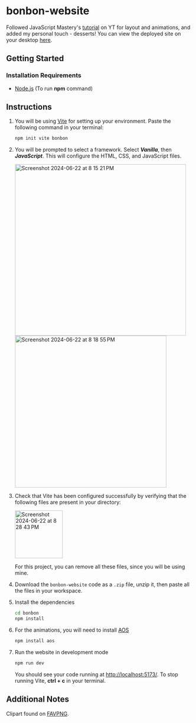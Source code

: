 # bonbon-website
Followed JavaScript Mastery's [tutorial](https://youtu.be/QRrPE9aj3wI?si=4ju1ys6aX1PXp2oq) on YT for layout and animations, and added my personal touch - desserts! You can view the deployed site on your desktop [here](https://bonbon-desserts.net/).
## Getting Started
### Installation Requirements
  * [Node.js](https://nodejs.org/en) (To run **npm** command)

## Instructions
  1. You will be using [Vite](https://vitejs.dev/) for setting up your environment. Paste the following command in your terminal:
     ```sh
     npm init vite bonbon
      ```
  2. You will be prompted to select a framework. Select ***Vanilla***, then ***JavaScript***. This will configure the HTML, CSS, and JavaScript files.
     
     <img width="463" alt="Screenshot 2024-06-22 at 8 15 21 PM" src="https://github.com/snehasadap/bonbon-website/assets/104543929/6db504e4-7685-4594-84b2-cf1eed9790a3">
     <img width="410" alt="Screenshot 2024-06-22 at 8 18 55 PM" src="https://github.com/snehasadap/bonbon-website/assets/104543929/324b987d-7adf-42fa-b7e3-c29849ced254">

  3. Check that Vite has been configured successfully by verifying that the following files are present in your directory:

     <img width="129" alt="Screenshot 2024-06-22 at 8 28 43 PM" src="https://github.com/snehasadap/bonbon-website/assets/104543929/d135f584-0070-442a-81ba-da3885a5e54a">

     For this project, you can remove all these files, since you will be using mine. 

  4. Download the `bonbon-website` code as a `.zip` file, unzip it, then paste all the files in your workspace.    
  5. Install the dependencies
     ```sh
     cd bonbon
     npm install
     ```
 6. For the animations, you will need to install [AOS](https://github.com/michalsnik/aos)
    ```sh
    npm install aos
    ```
 7. Run the website in development mode
    ```sh
    npm run dev
    ```
       You should see your code running at [http://localhost:5173/](http://localhost:5173/). To stop running Vite, **ctrl + c** in your terminal.
## Additional Notes
Clipart found on [FAVPNG](https://favpng.com/).
    
